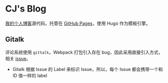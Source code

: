 # CJ's Blog

[我的个人博客](http://cjting.me)源代码，托管在 [GitHub Pages](https://pages.github.com/)，使用 Hugo 作为模板引擎。

## Gitalk

评论系统使用 `gittalk`，Webpack 打包引入存在 bug，因此采用直接引入方式，相关 [issue](https://github.com/gitalk/gitalk/issues/90)。

- Gitalk 根据 Issue 的 Label 来标识 Issue，所以，每个 Issue 都会携带一个和 ID 值一样的 label
